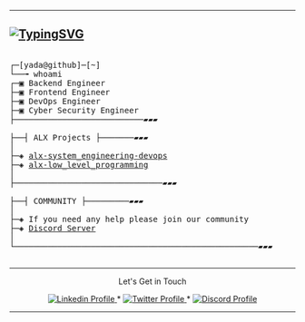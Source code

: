 --------------
[![TypingSVG](https://readme-typing-svg.demolab.com?lines=Hey+there!+👋)](https://git.io/typing-svg)
--------------

<pre>

┌─[yada@github]─[~]
└──╼ whoami
┌─▣ Backend Engineer
├─▣ Frontend Engineer
├─▣ DevOps Engineer
├─▣ Cyber Security Engineer
├───────────────────────────▰▰▰

├──┤ ALX Projects ├───────▰▰▰
│
├─◈ <a href="https://github.com/mryadanigu/alx-system_engineering-devops">alx-system_engineering-devops</a>
├─◈ <a href="https://github.com/mryadanigu/alx-low_level_programming">alx-low_level_programming</a>
│
├───────────────────────────────▰▰▰

├──┤ COMMUNITY ├─────────▰▰▰
│
├─◈ If you need any help please join our community
├─◈ <a href="https://discord.gg/8MMyDuc3">Discord Server</a>
│
└───────────────────────────────────────────────────▰▰▰

</pre>

--------------
<p align="center">
Let's Get in Touch 
    </p>

<p align="center">
    <a href="https://www.linkedin.com/in/yada-nigu-1b237a277/">
        <img alt="Linkedin Profile" src="https://img.shields.io/badge/-Linkedin-0072b1?style=flat&logo=Linkedin&logoColor=white&link=https://www.linkedin.com/in/achrafelkhnissi/" />
    </a>
    <span> * </span>
    <a href="https://twitter.com/suprivada">
        <img alt="Twitter Profile" src="https://img.shields.io/badge/-Twitter-0072b1?style=flat&logo=Twitter&logoColor=white&link=https://www.linkedin.com/in/achrafelkhnissi/&color=1DA1F2" />
    </a>
    <span> * </span>
    <a href="https://discord.gg/8MMyDuc3">
        <img alt="Discord Profile" src="https://img.shields.io/badge/-Discord-0072b1?style=flat&logo=Discord&logoColor=white&link=https://www.linkedin.com/in/achrafelkhnissi/&color=7289da" />
    </a>

</p>

---------------
